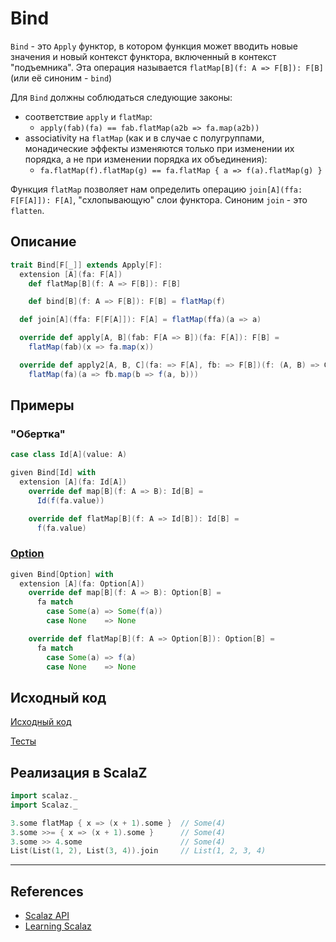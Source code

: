 # Bind

`Bind` - это `Apply` функтор, в котором функция может вводить новые значения и новый контекст функтора, 
включенный в контекст "подъемника". Эта операция называется `flatMap[B](f: A => F[B]): F[B]` (или её синоним - `bind`)

Для `Bind` должны соблюдаться следующие законы:
- соответствие `apply` и `flatMap`:
  - `apply(fab)(fa) == fab.flatMap(a2b => fa.map(a2b))`
- associativity на `flatMap` (как и в случае с полугруппами, монадические эффекты изменяются только при изменении их порядка,
  а не при изменении порядка их объединения):
  - `fa.flatMap(f).flatMap(g) == fa.flatMap { a => f(a).flatMap(g) }`

Функция `flatMap` позволяет нам определить операцию `join[A](ffa: F[F[A]]): F[A]`, "схлопывающую" слои функтора.
Синоним `join` - это `flatten`.


## Описание

```scala
trait Bind[F[_]] extends Apply[F]:
  extension [A](fa: F[A])
    def flatMap[B](f: A => F[B]): F[B]

    def bind[B](f: A => F[B]): F[B] = flatMap(f)

  def join[A](ffa: F[F[A]]): F[A] = flatMap(ffa)(a => a)

  override def apply[A, B](fab: F[A => B])(fa: F[A]): F[B] =
    flatMap(fab)(x => fa.map(x))

  override def apply2[A, B, C](fa: => F[A], fb: => F[B])(f: (A, B) => C): F[C] =
    flatMap(fa)(a => fb.map(b => f(a, b)))
```

## Примеры

### "Обертка"

```scala
case class Id[A](value: A)

given Bind[Id] with
  extension [A](fa: Id[A])
    override def map[B](f: A => B): Id[B] =
      Id(f(fa.value))

    override def flatMap[B](f: A => Id[B]): Id[B] =
      f(fa.value)
```

### [Option](../../scala/fp/functional-error-handling)

```scala
given Bind[Option] with
  extension [A](fa: Option[A])
    override def map[B](f: A => B): Option[B] =
      fa match
        case Some(a) => Some(f(a))
        case None    => None

    override def flatMap[B](f: A => Option[B]): Option[B] =
      fa match
        case Some(a) => f(a)
        case None    => None
```

## Исходный код

[Исходный код](https://gitflic.ru/project/artemkorsakov/scalabook/blob?file=examples%2Fsrc%2Fmain%2Fscala%2Ftypeclass%2Fmonad%2FBind.scala&plain=1)

[Тесты](https://gitflic.ru/project/artemkorsakov/scalabook/blob?file=examples%2Fsrc%2Ftest%2Fscala%2Ftypeclass%2Fmonad%2FBindSuite.scala)


## Реализация в ScalaZ

```scala
import scalaz._
import Scalaz._

3.some flatMap { x => (x + 1).some }  // Some(4)
3.some >>= { x => (x + 1).some }      // Some(4)
3.some >> 4.some                      // Some(4)
List(List(1, 2), List(3, 4)).join     // List(1, 2, 3, 4)
```


---

## References

- [Scalaz API](https://javadoc.io/doc/org.scalaz/scalaz-core_3/7.3.6/scalaz/Bind.html)
- [Learning Scalaz](http://eed3si9n.com/learning-scalaz/Monad.html)
